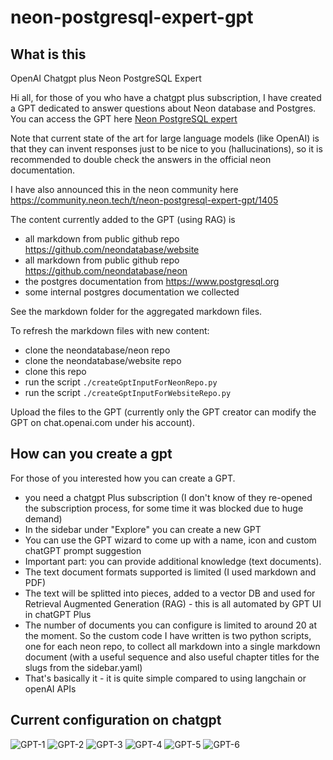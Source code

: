 # neon-postgresql-expert-gpt

## What is this

OpenAI Chatgpt plus Neon PostgreSQL Expert

Hi all, for those of you who have a chatgpt plus subscription, I have created a GPT dedicated to answer  questions about Neon database and Postgres.
You can access the GPT here
[Neon PostgreSQL expert](https://chat.openai.com/g/g-Zb5CCMkXZ-neon-postgresql-expert)


Note that current state of the art for large language models (like OpenAI) is that they can invent responses just to be nice to you (hallucinations), so it is recommended to double check the answers in the official neon documentation.

I have also announced this in the neon community here https://community.neon.tech/t/neon-postgresql-expert-gpt/1405

The content currently added to the GPT (using RAG) is

- all markdown from public github repo https://github.com/neondatabase/website
- all markdown from public github repo https://github.com/neondatabase/neon
- the postgres documentation from https://www.postgresql.org
- some internal postgres documentation we collected

See the markdown folder for the aggregated markdown files.

To refresh the markdown files with new content:

- clone the neondatabase/neon repo
- clone the neondatabase/website repo
- clone this repo
- run the script `./createGptInputForNeonRepo.py`
- run the script `./createGptInputForWebsiteRepo.py`

Upload the files to the GPT (currently only the GPT creator can modify the GPT on chat.openai.com under his account).

## How can you create a gpt

For those of you interested how you can create a GPT.
- you need a chatgpt Plus subscription (I don't know of they re-opened the subscription process, for some time it was blocked due to huge demand)
- In the sidebar under "Explore" you can create a new GPT
- You can use the GPT wizard to come up with a name, icon and custom chatGPT prompt suggestion
- Important part: you can provide additional knowledge (text documents).
- The text document formats supported is limited (I used markdown and PDF)
- The text will be splitted into pieces, added to a vector DB and used for Retrieval Augmented Generation (RAG) - this is all automated by GPT UI in chatGPT Plus
- The number of documents you can configure is limited to around 20 at the moment. So the custom code I have written is two python scripts, one for each neon repo, to collect all markdown into a single markdown document (with a useful sequence and also useful chapter titles for the slugs from the sidebar.yaml)
- That's basically it - it is quite simple compared to using langchain or openAI APIs

## Current configuration on chatgpt

![GPT-1](./images/gpt1.png)
![GPT-2](./images/gpt2.png)
![GPT-3](./images/gpt3.png)
![GPT-4](./images/gpt4.png)
![GPT-5](./images/gpt5.png)
![GPT-6](./images/gpt6.png)


